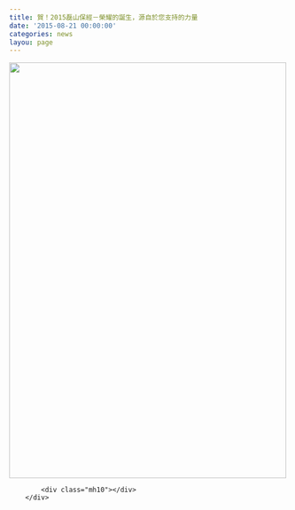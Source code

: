 ```yaml
---
title: 賀！2015磊山保經－榮耀的誕生，源自於您支持的力量
date: '2015-08-21 00:00:00'
categories: news
layou: page
---
```


<div class="text">
			<div>
	<img alt="" src="http://www.leishan.com.tw/UserFiles/images/%E5%BE%97%E7%8D%8E%E8%A8%98%E9%8C%84-%E6%96%9C-500.jpg" style="width: 500px; height: 750px;"></div>

			<div class="mh10"></div>
		</div>